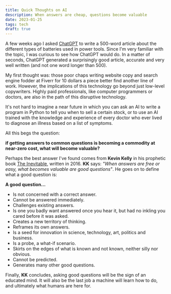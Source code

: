```yaml
---
title: Quick Thoughts on AI 
description: When answers are cheap, questions become valuable
date: 2023-01-25
tags: tech
draft: true
---
```


A few weeks ago I asked [ChatGPT](https://openai.com/blog/chatgpt/) to write a 500-word article about the different types of batteries used in power tools. Since I'm very familiar with the topic, I was curious to see how ChatGPT would do. In a matter of seconds, ChatGPT generated a surprisingly good article, accurate and very well written (and not one word longer than 500). 

My first thought was: those poor chaps writing website copy and search engine fodder at Fiverr for 10 dollars a piece better find another line of work. However, the implications of this technology go beyond just low-level copywriters. Highly paid professionals, like computer programmers or doctors, are also in the path of this disruptive technology. 

It's not hard to imagine a near future in which you can ask an AI to write a program in Python to tell you when to sell a certain stock, or to use an AI trained with the knowledge and experience of every doctor who ever lived to diagnose an illness based on a list of symptoms. 


All this begs the question: 

**if getting answers to common questions is becoming a commodity at near-zero cost, what will become valuable?**

Perhaps the best answer I've found comes from **Kevin Kelly** in his prophetic book [The Inevitable](https://kk.org/books/the-inevitable), written in 2016. **KK** says: *"When answers are free or easy, what becomes valuable are good questions"*. He goes on to define what a good question is:

**A good question...**

* Is not concerned with a correct answer.
* Cannot be answered immediately.
* Challenges existing answers.
* Is one you badly want answered once you hear it, but had no inkling you cared before it was asked.
* Creates a new territory of thinking.
* Reframes its own answers.
* Is a seed for innovation in science, technology, art, politics and business.
* Is a probe, a what-if scenario.
* Skirts on the edges of what is known and not known, neither silly nor obvious.
* Cannot be predicted.
* Generates many other good questions.

Finally, **KK** concludes, asking good questions will be the sign of an educated mind. It will also be the last job a machine will learn how to do, and ultimately what humans are here for. 